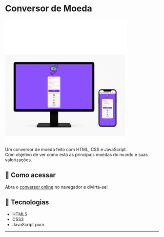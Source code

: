 # Conversor de Moeda

<img src="./assets/conversor.png" alt="Conversor de Moeda" width="400"/>

Um conversor de moeda feito com HTML, CSS e JavaScript.<br>
Com objetivo de ver como está as principais moedas do mundo e suas valorizações.

## 🚀 Como acessar
Abra o <a href="https://alansantos401.github.io/Conversor-Moeda/" target="_blank" rel="noopener noreferrer">conversor online</a> no navegador e divirta-se!

## 📁 Tecnologias
- HTML5
- CSS3
- JavaScript puro

---
